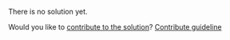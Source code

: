 
There is no solution yet.

Would you like to [contribute to the solution](https://github.com/BFEdev/BFE.dev-solutions/blob/main/problem/implement-classnames_en.md)? [Contribute guideline](https://github.com/BFEdev/BFE.dev-solutions#how-to-contribute)
